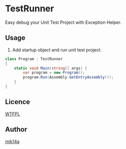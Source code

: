 ﻿TestRunner
=====================================

Easy debug your Unit Test Project with Exception Helper.

## Usage

1. Add startup object and run unit test project.

```cs
class Program : TestRunner
{
    static void Main(string[] args) {
        var program = new Program();
        program.Run(Assembly.GetEntryAssembly());
    }
}
```

## Licence

[WTFPL](http://www.wtfpl.net/)

## Author

[mik14a](https://github.com/mik14a)
